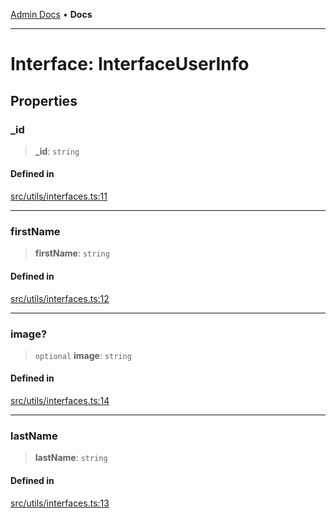 [Admin Docs](/) • **Docs**

***

# Interface: InterfaceUserInfo

## Properties

### \_id

> **\_id**: `string`

#### Defined in

[src/utils/interfaces.ts:11](https://github.com/PalisadoesFoundation/talawa-admin/blob/main/src/utils/interfaces.ts#L11)

***

### firstName

> **firstName**: `string`

#### Defined in

[src/utils/interfaces.ts:12](https://github.com/PalisadoesFoundation/talawa-admin/blob/main/src/utils/interfaces.ts#L12)

***

### image?

> `optional` **image**: `string`

#### Defined in

[src/utils/interfaces.ts:14](https://github.com/PalisadoesFoundation/talawa-admin/blob/main/src/utils/interfaces.ts#L14)

***

### lastName

> **lastName**: `string`

#### Defined in

[src/utils/interfaces.ts:13](https://github.com/PalisadoesFoundation/talawa-admin/blob/main/src/utils/interfaces.ts#L13)
